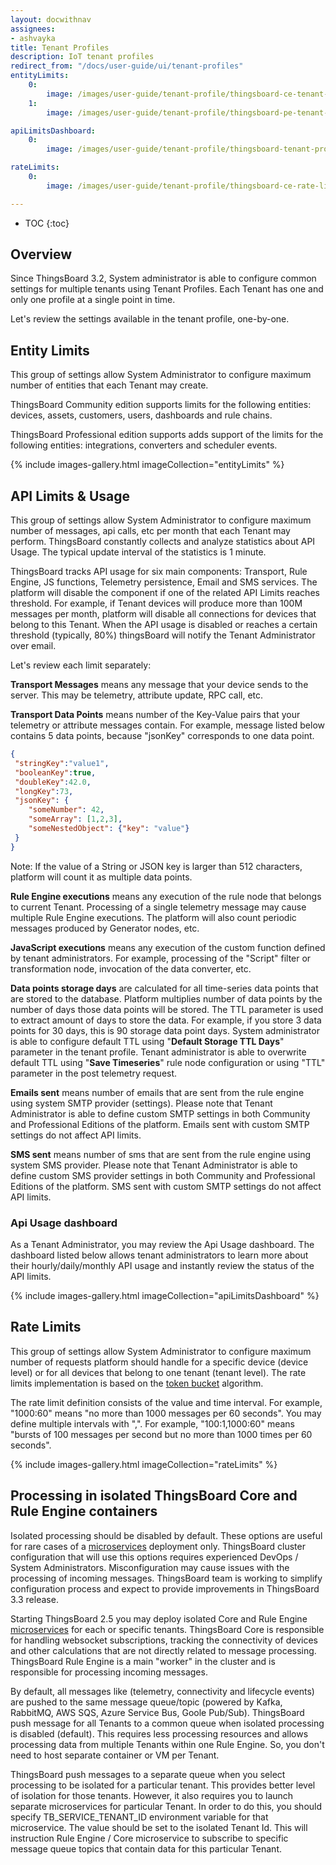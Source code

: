 ```yaml
---
layout: docwithnav
assignees:
- ashvayka
title: Tenant Profiles
description: IoT tenant profiles
redirect_from: "/docs/user-guide/ui/tenant-profiles"
entityLimits:
    0:
        image: /images/user-guide/tenant-profile/thingsboard-ce-tenant-profiles-entity-limits.png  
    1:
        image: /images/user-guide/tenant-profile/thingsboard-pe-tenant-profiles-entity-limits.png  

apiLimitsDashboard:
    0:
        image: /images/user-guide/tenant-profile/thingsboard-tenant-profiles-api-limits-dashboard.png  

rateLimits:
    0:
        image: /images/user-guide/tenant-profile/thingsboard-ce-rate-limits.png  

---
```


* TOC
{:toc}

## Overview

Since ThingsBoard 3.2, System administrator is able to configure common settings for multiple tenants using Tenant Profiles. 
Each Tenant has one and only one profile at a single point in time. 

Let's review the settings available in the tenant profile, one-by-one.
 
## Entity Limits

This group of settings allow System Administrator to configure maximum number of entities that each Tenant may create.

ThingsBoard Community edition supports limits for the following entities: devices, assets, customers, users, dashboards and rule chains.

ThingsBoard Professional edition supports adds support of the limits for the following entities: integrations, converters and scheduler events.

{% include images-gallery.html imageCollection="entityLimits" %}
 
## API Limits & Usage

This group of settings allow System Administrator to configure maximum number of messages, api calls, etc per month that each Tenant may perform.
ThingsBoard constantly collects and analyze statistics about API Usage. The typical update interval of the statistics is 1 minute.

ThingsBoard tracks API usage for six main components: Transport, Rule Engine, JS functions, Telemetry persistence, Email and SMS services.
The platform will disable the component if one of the related API Limits reaches threshold. 
For example, if Tenant devices will produce more than 100M messages per month, platform will disable all connections for devices that belong to this Tenant.
When the API usage is disabled or reaches a certain threshold (typically, 80%) thingsBoard will notify the Tenant Administrator over email.  

Let's review each limit separately:

**Transport Messages** means any message that your device sends to the server. This may be telemetry, attribute update, RPC call, etc.

**Transport Data Points** means number of the Key-Value pairs that your telemetry or attribute messages contain. 
For example, message listed below contains 5 data points, because "jsonKey" corresponds to one data point.  

```json
{
 "stringKey":"value1", 
 "booleanKey":true, 
 "doubleKey":42.0, 
 "longKey":73, 
 "jsonKey": {
    "someNumber": 42,
    "someArray": [1,2,3],
    "someNestedObject": {"key": "value"}
 }
}
```

Note: If the value of a String or JSON key is larger than 512 characters, platform will count it as multiple data points. 
  
**Rule Engine executions** means any execution of the rule node that belongs to current Tenant. 
Processing of a single telemetry message may cause multiple Rule Engine executions. The platform will also count periodic messages produced by Generator nodes, etc.

**JavaScript executions** means any execution of the custom function defined by tenant administrators. For example, processing of the "Script" filter or transformation node, invocation of the data converter, etc.       

**Data points storage days** are calculated for all time-series data points that are stored to the database. 
Platform multiplies number of data points by the number of days those data points will be stored. 
The TTL parameter is used to extract amount of days to store the data. 
For example, if you store 3 data points for 30 days, this is 90 storage data point days.
System administrator is able to configure default TTL using "**Default Storage TTL Days**" parameter in the tenant profile.
Tenant administrator is able to overwrite default TTL using "**Save Timeseries**" rule node configuration or using "TTL" parameter in the post telemetry request.

**Emails sent** means number of emails that are sent from the rule engine using system SMTP provider (settings). 
Please note that Tenant Administrator is able to define custom SMTP settings in both Community and Professional Editions of the platform.
Emails sent with custom SMTP settings do not affect API limits.  

**SMS sent** means number of sms that are sent from the rule engine using system SMS provider. 
Please note that Tenant Administrator is able to define custom SMS provider settings in both Community and Professional Editions of the platform. 
SMS sent with custom SMTP settings do not affect API limits.

### Api Usage dashboard

As a Tenant Administrator, you may review the Api Usage dashboard. The dashboard listed below allows tenant administrators to learn more about their hourly/daily/monthly API usage and instantly review the status of the API limits. 

{% include images-gallery.html imageCollection="apiLimitsDashboard" %}

## Rate Limits

This group of settings allow System Administrator to configure maximum number of
requests platform should handle for a specific device (device level) or for all devices that belong to one tenant (tenant level).
The rate limits implementation is based on the [token bucket](https://en.wikipedia.org/wiki/Token_bucket) algorithm.

The rate limit definition consists of the value and time interval. For example, "1000:60" means "no more than 1000 messages per 60 seconds". 
You may define multiple intervals with ",". For example, "100:1,1000:60" means "bursts of 100 messages per second but no more than 1000 times per 60 seconds".

{% include images-gallery.html imageCollection="rateLimits" %}

## Processing in isolated ThingsBoard Core and Rule Engine containers

Isolated processing should be disabled by default. These options are useful for rare cases of a [microservices](/docs/reference/msa/) deployment only.
ThingsBoard cluster configuration that will use this options requires experienced DevOps / System Administrators. 
Misconfiguration may cause issues with the processing of incoming messages. 
ThingsBoard team is working to simplify configuration process and expect to provide improvements in ThingsBoard 3.3 release.  

Starting ThingsBoard 2.5 you may deploy isolated Core and Rule Engine [microservices](/docs/reference/msa/) for each or specific tenants. 
ThingsBoard Core is responsible for handling websocket subscriptions, tracking the connectivity of devices and other calculations that are not directly related to message processing.
ThingsBoard Rule Engine is a main "worker" in the cluster and is responsible for processing incoming messages.

By default, all messages like (telemetry, connectivity and lifecycle events) are pushed to the same message queue/topic (powered by Kafka, RabbitMQ, AWS SQS, Azure Service Bus, Goole Pub/Sub).
ThingsBoard push message for all Tenants to a common queue when isolated processing is disabled (default). 
This requires less processing resources and allows processing data from multiple Tenants within one Rule Engine.
So, you don't need to host separate container or VM per Tenant.  

ThingsBoard push messages to a separate queue when you select processing to be isolated for a particular tenant. 
This provides better level of isolation for those tenants. However, it also requires you to launch separate microservices for particular Tenant. 
In order to do this, you should specify TB_SERVICE_TENANT_ID environment variable for that microservice. The value should be set to the isolated Tenant Id.
This will instruction Rule Engine / Core microservice to subscribe to specific message queue topics that contain data for this particular Tenant.    





 
    
